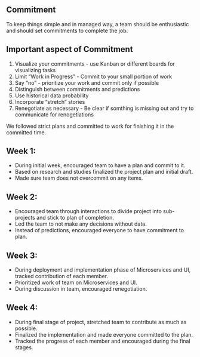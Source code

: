 ## Commitment

To keep things simple and in managed way, a team should be enthusiastic and should set commitments to complete the job.


## Important aspect of Commitment

1. Visualize your commitments - use Kanban or different boards for visualizing tasks
2. Limit “Work in Progress” - Commit to your small portion of work
3. Say “no” - prioritize your work and commit only if possible
4. Distinguish between commitments and predictions
5. Use historical data probability
6. Incorporate “stretch” stories
7. Renegotiate as necessary - Be clear if somthing is missing out and try to communicate for renogetiations

We followed strict plans and committed to work for finishing it in the committed time.


## Week 1:
* During initial week, encouraged team to have a plan and commit to it.
* Based on research and studies finalized the project plan and initial draft.
* Made sure team does not overcommit on any items.

## Week 2:
* Encouraged team through interactions to divide project into sub-projects and stick to plan of completion.
* Led the team to not make any decisions without data.
* Instead of predictions, encouraged everyone to have commitment to plan.

## Week 3:
* During deployment and implementation phase of Microservices and UI, tracked contribution of each member.
* Prioritized work of team on Microservices and UI.
* During discussion in team, encouraged renegotiation.

## Week 4:
* During final stage of project, stretched team to contribute as much as possible.
* Finalized the implementation and made everyone committed to the plan.
* Tracked the progress of each member and encouraged during the final stages.

